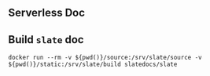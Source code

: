 ## Serverless Doc

## Build `slate` doc

```shell
docker run --rm -v ${pwd()}/source:/srv/slate/source -v ${pwd()}/static:/srv/slate/build slatedocs/slate
```
